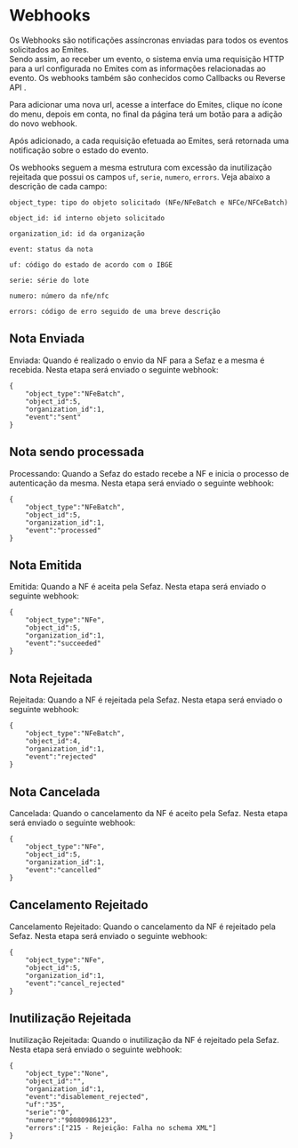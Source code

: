 # Webhooks

Os Webhooks são notificações assíncronas enviadas para todos os eventos solicitados ao Emites.  
Sendo assim, ao receber um evento, o sistema envia uma requisição HTTP para a url configurada no Emites com as informações relacionadas ao evento.
Os webhooks também são conhecidos como Callbacks ou Reverse API .  

Para adicionar uma nova url, acesse a interface do Emites, clique no ícone do menu, depois em conta, no final da página terá um botão para a adição do novo webhook.  

Após adicionado, a cada requisição efetuada ao Emites, será retornada uma notificação sobre o estado do evento.  

Os webhooks seguem a mesma estrutura com excessão da inutilização rejeitada que possui os campos `uf`, `serie`, `numero`, `errors`. Veja abaixo a descrição de cada campo:

`object_type: tipo do objeto solicitado (NFe/NFeBatch e NFCe/NFCeBatch)`

`object_id: id interno objeto solicitado`

`organization_id: id da organização`

`event: status da nota`

`uf: código do estado de acordo com o IBGE `

`serie: série do lote`

`numero: número da nfe/nfc`

`errors: código de erro seguido de uma breve descrição`

## Nota Enviada

Enviada: Quando é realizado o envio da NF para a Sefaz e a mesma é recebida. Nesta etapa será enviado o seguinte webhook:  

```
{
    "object_type":"NFeBatch",
    "object_id":5,
    "organization_id":1,
    "event":"sent"
}
```

## Nota sendo processada

Processando: Quando a Sefaz do estado recebe a NF e inicia o processo de autenticação da mesma. Nesta etapa será enviado o seguinte webhook:

```
{
    "object_type":"NFeBatch",
    "object_id":5,
    "organization_id":1,
    "event":"processed"
}
```

## Nota Emitida

Emitida: Quando a NF é aceita pela Sefaz. Nesta etapa será enviado o seguinte webhook:

```
{
    "object_type":"NFe",
    "object_id":5,
    "organization_id":1,
    "event":"succeeded"
}
```

## Nota Rejeitada

Rejeitada: Quando a NF é rejeitada pela Sefaz. Nesta etapa será enviado o seguinte webhook:

```
{
    "object_type":"NFeBatch",
    "object_id":4,
    "organization_id":1,
    "event":"rejected"
}
```

## Nota Cancelada  

Cancelada: Quando o cancelamento da NF é aceito pela Sefaz. Nesta etapa será enviado o seguinte webhook:

```
{
    "object_type":"NFe",
    "object_id":5,
    "organization_id":1,
    "event":"cancelled"
}
```

## Cancelamento Rejeitado 

Cancelamento Rejeitado: Quando o cancelamento da NF é rejeitado pela Sefaz. Nesta etapa será enviado o seguinte webhook:

```
{
    "object_type":"NFe",
    "object_id":5,
    "organization_id":1,
    "event":"cancel_rejected"
}
```

## Inutilização Rejeitada

Inutilização Rejeitada: Quando o inutilização da NF é rejeitado pela Sefaz. Nesta etapa será enviado o seguinte webhook:

```
{
    "object_type":"None",
    "object_id":"",
    "organization_id":1,
    "event":"disablement_rejected",
    "uf":"35",
    "serie":"0",
    "numero":"98080986123",
    "errors":["215 - Rejeição: Falha no schema XML"]
}
```